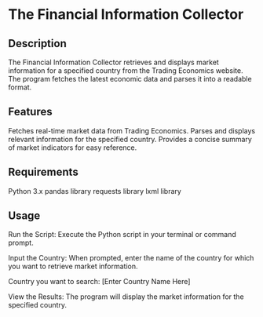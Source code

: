 # The Financial Information Collector


## Description

The Financial Information Collector retrieves and displays market information for a specified country from the Trading Economics website. The program fetches the latest economic data and parses it into a readable format.

## Features

Fetches real-time market data from Trading Economics.
Parses and displays relevant information for the specified country.
Provides a concise summary of market indicators for easy reference.


## Requirements

Python 3.x
pandas library
requests library
lxml library


## Usage

Run the Script:
Execute the Python script in your terminal or command prompt.


Input the Country:
When prompted, enter the name of the country for which you want to retrieve market information.

Country you want to search: [Enter Country Name Here]


View the Results:
The program will display the market information for the specified country.